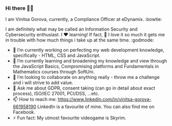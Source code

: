 ### Hi there 👋😊 

I am Vinitsa Gorova, currently, a Compliance Officer at eDynamix. :bowtie:

I am definitely what may be called an Information Security and Cybersecurity enthusiast. 
I ❤ learning! If fact,  :eyes: I love it so much it gets me in trouble with how much things i take up at the same time.  :godmode:

- 🔭 I’m currently working on perfecting my web development knowledge, specifically - HTML, CSS and JavaScript.
- 🌱 I’m currently learning and broadening my knowledge and view through the JavaScript Basics, Compromising platforms and Fundamentals in Mathematics courses through SoftUni.
- 👯 I’m looking to collaborate on anything really - throw me a challenge and i will strive to add value.
- 💬 Ask me about GDPR, consent taking (can go in detail about exact process), ISO/IEC 27001, PCI/DSS, ...etc.
- 📫 How to reach me: https://www.linkedin.com/in/vinitsa-gorova-661958190 LinkedIn is a favourite of mine. You can also find me on Facebook.
- ⚡ Fun fact: My utmost favourite videogame is Skyrim. 

